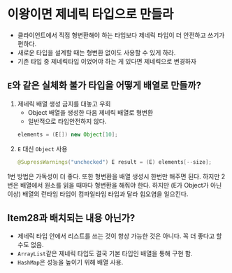 # 이왕이면 제네릭 타입으로 만들라
* 클라이언트에서 직접 형변환해야 하는 타입보다 제네릭 타입이 더 안전하고 쓰기가 편하다.
* 새로운 타입을 설계할 때는 형변환 없이도 사용할 수 있게 하라.
* 기존 타입 중 제네릭타입 이었어야 하는 게 있다면 제네릭으로 변경하자

## `E`와 같은 실체화 불가 타입을 어떻게 배열로 만들까?
1. 제네릭 배열 생성 금지를 대놓고 우회
    * Object 배열을 생성한 다음 제네릭 배열로 형변환
    * 일반적으로 타입안전하지 않다.
    ```java
    elements = (E[]) new Object[10];
    ```
2. `E` 대신 `Object` 사용
    ```java
    @SupressWarnings("unchecked") E result = (E) elements[--size];
    ```

1번 방법은 가독성이 더 좋다. 또한 형변환을 배열 생성시 한번만 해주면 된다. 하지만 2번은 배열에서 원소를 읽을 때마다 형변환을 해줘야 한다. 하지만 (E가 Object가 아닌 이상) 배열의 런타임 타입이 컴파일타임 타입과 달라 힙오염을 일으킨다.

## Item28과 배치되는 내용 아닌가?
* 제네릭 타입 안에서 리스트를 쓰는 것이 항상 가능한 것은 아니다. 꼭 더 좋다고 할수도 없음.
* `ArrayList`같은 제네릭 타입도 결국 기본 타입인 배열을 통해 구현 함.
* `HashMap`은 성능을 높이기 위해 배열 사용.